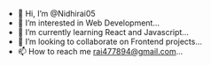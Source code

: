 - 👋 Hi, I’m @Nidhirai05
- 👀 I’m interested in Web Development...
- 🌱 I’m currently learning React and Javascript...
- 💞️ I’m looking to collaborate on Frontend projects...
- 📫 How to reach me rai477894@gmail.com...

<!---
Nidhirai05/Nidhirai05 is a ✨ special ✨ repository because its `README.md` (this file) appears on your GitHub profile.
You can click the Preview link to take a look at your changes.
--->

